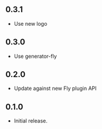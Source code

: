 ## 0.3.1

- Use new logo

## 0.3.0

- Use generator-fly

## 0.2.0

- Update against new Fly plugin API

## 0.1.0

- Initial release.
